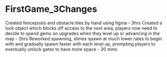 # FirstGame_3Changes

Created fenceposts and obstacle tiles by hand using figma - 3hrs
Created a lock object which blocks off access to the next area, players now need to decide to spend gems on upgrades when they level up or advancing in the map - 2hrs
Reworked spawning, slimes spawn at much lower rates to begin with and gradually spawn faster with each level up, prompting players to eventually unlock gates to have more space - 30 mins
